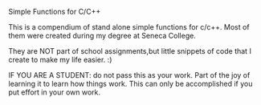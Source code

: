 Simple Functions for C/C++

This is a compendium of stand alone simple functions for c/c++. Most of them were created during my degree at Seneca College.

They are NOT part of school assignments,but little snippets of code that I create to make my life easier. :)

IF YOU ARE A STUDENT: do not pass this as your work. Part of the joy of learning it to learn how things work. This can only be accomplished if you put effort in your own work.

